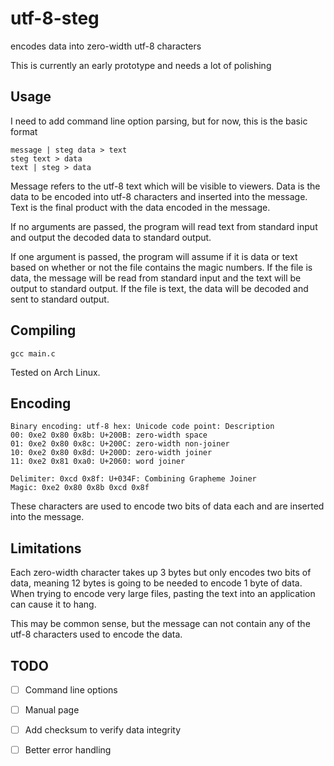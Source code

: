 # utf-8-steg
encodes data into zero-width utf-8 characters

This is currently an early prototype and needs a lot of polishing
## Usage
I need to add command line option parsing, but for now, this is the basic format
```
message | steg data > text
steg text > data
text | steg > data
```
Message refers to the utf-8 text which will be visible to viewers. Data is the data to be encoded into utf-8 characters and inserted into the message. Text is the final product with the data encoded in the message.

If no arguments are passed, the program will read text from standard input and output the decoded data to standard output.

If one argument is passed, the program will assume if it is data or text based on whether or not the file contains the magic numbers. If the file is data, the message will be read from standard input and the text will be output to standard output. If the file is text, the data will be decoded and sent to standard output. 

## Compiling
```gcc main.c```

Tested on Arch Linux.

## Encoding
```
Binary encoding: utf-8 hex: Unicode code point: Description
00: 0xe2 0x80 0x8b: U+200B: zero-width space
01: 0xe2 0x80 0x8c: U+200C: zero-width non-joiner
10: 0xe2 0x80 0x8d: U+200D: zero-width joiner
11: 0xe2 0x81 0xa0: U+2060: word joiner

Delimiter: 0xcd 0x8f: U+034F: Combining Grapheme Joiner
Magic: 0xe2 0x80 0x8b 0xcd 0x8f
```
These characters are used to encode two bits of data each and are inserted into the message.

## Limitations
Each zero-width character takes up 3 bytes but only encodes two bits of data, meaning 12 bytes is going to be needed to encode 1 byte of data. When trying to encode very large files, pasting the text into an application can cause it to hang.

This may be common sense, but the message can not contain any of the utf-8 characters used to encode the data. 
## TODO
- [ ] Command line options
- [ ] Manual page
- [ ] Add checksum to verify data integrity
- [ ] Better error handling

